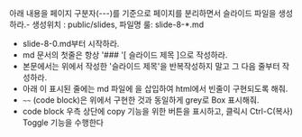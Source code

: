 아래 내용을 페이지 구분자(---)를 기준으로 페이지를 분리하면서 슬라이드 파일을 생성하라.- 생성위치 : public/slides, 파일명 룰: slide-8-\*.md
- slide-8-0.md부터 시작하라.
- md 문서의 첫줄은 항상 '### '[ 슬라이드 제목 ]으로 작성하라.
- 본문에서는 위에서 작성한 '슬라이드 제목'을 반복작성하지 말고 그 다음 줄부터 작성하라.
- 아래
이 표시된 줄에는 md 파일에
을 삽입하여 html에서 빈줄이 구현되도록 해줘.
- `~~` (code block)은 위에서 구현한 것과 동일하게 grey로 Box 표시해줘.
- code block 우측 상단에 copy 기능을 위한 버튼을 표시하고, 클릭시 Ctrl-C(복사) Toggle 기능을 수행한다